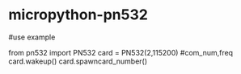 # micropython-pn532
#use example

from pn532 import PN532
card = PN532(2,115200) #com_num,freq
card.wakeup()
card.spawncard_number()

